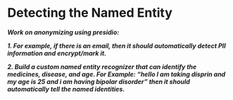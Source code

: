 # Detecting the Named Entity

***Work on anonymizing using presidio:***


***1.	For example, if there is an email, then it should automatically detect PII information and encrypt/mark it.***


***2.	Build a custom named entity recognizer that can identify the medicines, disease, and age. For Example: “hello I am taking disprin and my age is 25 and i am having bipolar disorder” then it should automatically tell the named identities.***
